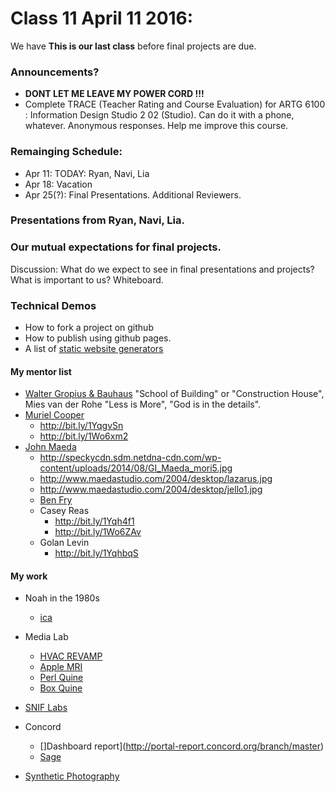 # Class 11 April 11 2016:

We have **This is our last class** before final projects are due.

### Announcements?
* **DONT LET ME LEAVE MY POWER CORD !!!**
* Complete TRACE (Teacher Rating and Course Evaluation) for ARTG 6100 : Information Design Studio 2 02 (Studio). Can do it with a phone, whatever.  Anonymous responses. Help me improve this course.


### Remainging Schedule:
* Apr 11: TODAY: Ryan, Navi, Lia
* Apr 18: Vacation
* Apr 25(?): Final Presentations. Additional Reviewers.


### Presentations from Ryan, Navi, Lia.


### Our mutual expectations for final projects.
Discussion: What do we expect to see in final presentations and projects? What is important to us? Whiteboard.


### Technical Demos
- How to fork a project on github
- How to publish using github pages.
- A list of [static website generators](http://bit.ly/1Yqhkui)

#### My mentor list
- [Walter Gropius & Bauhaus](http://bit.ly/1YqgGgm) "School of Building" or "Construction House", Mies van der Rohe  "Less is More",  "God is in the details".
- [Muriel Cooper](https://www.google.com/search?q=muriel+cooper&source=lnms&tbm=isch&sa=X&ved=0ahUKEwjBtL6lvYfMAhXJxIMKHc6iAj8Q_AUIBygB&biw=1440&bih=778)
    - http://bit.ly/1YqgvSn
    - http://bit.ly/1Wo6xm2
- [John Maeda](https://www.google.com/search?q=john+maeda&biw=1440&bih=778&source=lnms&tbm=isch&sa=X&ved=0ahUKEwiAzd65vYfMAhWMWxQKHYJBA4IQ_AUIBigB)
    - http://speckycdn.sdm.netdna-cdn.com/wp-content/uploads/2014/08/GI_Maeda_mori5.jpg
    - http://www.maedastudio.com/2004/desktop/lazarus.jpg
    - http://www.maedastudio.com/2004/desktop/jello1.jpg
    - [Ben Fry](https://www.google.com/search?q=john+maeda&biw=1440&bih=778&source=lnms&tbm=isch&sa=X&ved=0ahUKEwiAzd65vYfMAhWMWxQKHYJBA4IQ_AUIBigB#tbm=isch&q=Ben+Fry)
    - Casey Reas
        - http://bit.ly/1Yqh4f1
        - http://bit.ly/1Wo6ZAv
    - Golan Levin
        - http://bit.ly/1YqhbqS

#### My work
- Noah in the 1980s
    - [ica](http://paessel.com/portfolio/walls_@_the_ica.html)
- Media Lab
    - [HVAC REVAMP](http://paessel.com/portfolio/hvac_movie.html)
    - [Apple MRI](http://paessel.com/portfolio/apple_mri.html)
    - [Perl Quine](http://paessel.com/portfolio/perl_quine.html)
    - [Box Quine](http://paessel.com/portfolio/box_quine.html)


- [SNIF Labs](http://bit.ly/1YqhnGH)
- Concord
    - []Dashboard report](http://portal-report.concord.org/branch/master)
    - [Sage](http://concord-consortium.github.io/building-models/sage.html)
- [Synthetic Photography](http://paessel.com/portfolio/synthetic_photography.html)

###

